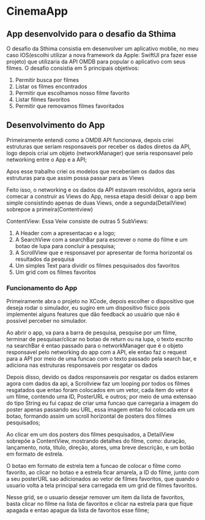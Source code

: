 # CinemaApp

## App desenvolvido para o desafio da Sthima

O desafio da Sthima consistia em desenvolver um aplicativo moblie, no meu caso IOS(escolhi utilizar a nova framework da Apple: SwiftUI pra fazer esse projeto) que utilizaria da API OMDB para popular o aplicativo com seus filmes.
O desafio consistia em 5 principais objetivos:

1. Permitir busca por filmes
2. Listar os filmes encontrados
3. Permitir que escolhamos nosso filme favorito
4. Listar filmes favoritos
5. Permitir que removamos filmes favoritados

## Desenvolvimento do App
<p>Primeiramente entendi como a OMDB API funcionava, depois criei estruturas que seriam responsaveis por receber os dados diretos da API, logo depois criai um objeto (networkManager) que seria responsavel pelo networking entre o App e a API;</p>
<p>Apos esse trabalho criei os modelos que receberiam os dados das estruturas para que assim possa passar para as Views</p>
<p>Feito isso, o networking e os dados da API estavam resolvidos, agora seria comecar a construir as Views do App, nessa etapa desidi deixar o app bem simple consistindo apenas de duas Views, onde a segunda(DetailView) sobrepoe a primeira(Contentview)</p>
<p>ContentView: Essa Veiw consiste de outras 5 SubViews: </p>

1. A Header com a apresentacao e a logo;
2. A SearchView com a searchBar para escrever o nome do filme e um botao de lupa para concluir a pesquisa;
3. A ScrollView que e responsavel por apresentar de forma horizontal os resultados da pesquisa
4. Um simples Text para dividir os filmes pesquisados dos favoritos
5. Um grid com os filmes favoritos

### Funcionamento do App
Primeiramente abra o projeto no XCode, depois escolher o dispositivo que deseja rodar o simulador, eu sugiro em um dispositivo físico pois implementei alguns features que dão feedback ao usuário que não é possível perceber no simulador.

Ao abrir o app, va para a barra de pesquisa, pesquise por um filme, terminar de pesquisar/clicar no botao de return ou na lupa, o texto escrito na searchBar é entao passado para o networkManager que é o objeto responsavel pelo networking do app com a API, ele entao faz o request para a API por meio de uma funcao com o texto passado pela search bar, e adiciona nas estruturas responsaveis por resgatar os dados

Depois disso, devido os dados responsaveis por resgatar os dados estarem agora com dados da api, a Scrollview faz um looping por todos os filmes resgatados que entao foram colocados em um vetor, cada item do vetor é um filme, contendo uma ID, PosterURL e outros; por meio de uma extensao do tipo String eu fui capaz de criar uma funcao que carregaria a imagem do poster apenas passando seu URL, essa imagem entao foi colocada em um botao, formando assim um scroll horizontal de posters dos filmes pesquisados;

Ao clicar em um dos posters dos filmes pesquisados, a DetailView sobrepõe a ContentView, mostrando detalhes do filme, como: duração, lançamento, nota, titulo, direção, atores, uma breve descrição, e um botão em formato de estrela.

O botao em formato de estrela tem a funcao de colocar o filme como favorito, ao clicar no botao e a estrela ficar amarela, a ID do filme, junto com a seu posterURL sao adicionados ao vetor de filmes favoritos, que quando o usuario volta a tela principal sera carregada em um grid de filmes favoritos.

Nesse grid, se o usuario desejar remover um item da lista de favoritos, basta clicar no filme na lista de favoritos e clicar na estrela para que fique apagada e entao apague da lista de favoritos esse filme;
